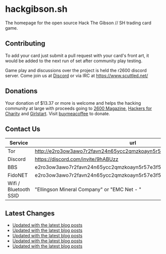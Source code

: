 # hackgibson.sh
The homepage for the open source Hack The Gibson // SH trading card game.


## Contributing

To add your card just submit a pull request with your card's front art, it would be added to the next run of set after community play testing.

Game play and discussions over the project is held the r2600 discord server. Come join us at [Discord](https://discord.com/invite/9hABUzz) or via IRC at https://www.scuttled.net/


## Donations

Your donation of $13.37 or more is welcome and helps the hacking community at large with proceeds going to [2600 Magazine](https://2600.com/), [Hackers for Charity](https://hackersforcharity.org) and [Girlstart](https://girlstart.org).  Visit [buymeacoffee](https://www.buymeacoffee.com/hackgibson.sh) to donate.


## Contact Us

Service | url
-|-
Tor | http://e2ro3ow3awo7r2favn24n65ycc2qmzkoayn5r57e3f56nvjwdcgg32ad.onion
Discord | https://discord.com/invite/9hABUzz
BBS | e2ro3ow3awo7r2favn24n65ycc2qmzkoayn5r57e3f56nvjwdcgg32ad.onion:23
FidoNET | e2ro3ow3awo7r2favn24n65ycc2qmzkoayn5r57e3f56nvjwdcgg32ad.onion:24554
Wifi / Bluetooth SSID | "Ellingson Mineral Company" or "EMC Net - <fidonet address>"

## Latest Changes
<!-- BLOG-POST-LIST:START -->
- [Updated with the latest blog posts](https://github.com/DFW2600/hackgibson.sh/commit/fe9e8f9f17b9c4006b142591c8802884451025db)
- [Updated with the latest blog posts](https://github.com/DFW2600/hackgibson.sh/commit/bf61ee00061139e296dd70ab8693f1c5ef8df60b)
- [Updated with the latest blog posts](https://github.com/DFW2600/hackgibson.sh/commit/05ea2963eaa2f9f44468cb8150ad78e302d3400b)
- [Updated with the latest blog posts](https://github.com/DFW2600/hackgibson.sh/commit/3337880b79e8695825035577c33decbb6bf326f1)
- [Updated with the latest blog posts](https://github.com/DFW2600/hackgibson.sh/commit/c8f30272e19dc47b0f2bc02ff8bce2e2e08901b4)
<!-- BLOG-POST-LIST:END -->
